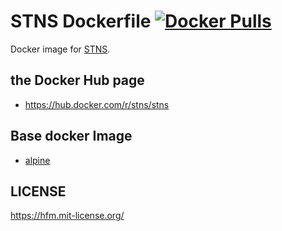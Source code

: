 STNS Dockerfile [![Docker Pulls](https://img.shields.io/docker/pulls/stns/stns.svg?maxAge=2592000?style=flat-square)]()
===

Docker image for [STNS](https://github.com/STNS/STNS).

the Docker Hub page
---

- https://hub.docker.com/r/stns/stns

Base docker Image
---

- [alpine](https://hub.docker.com/_/alpine/)

LICENSE
---

https://hfm.mit-license.org/
